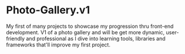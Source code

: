 # Photo-Gallery.v1
My first of many projects to showcase my progression thru front-end development. V1 of a photo gallery and will be get more dynamic, user-friendly and professional as I dive into learning tools, libraries and frameworks that'll improve my first project.
